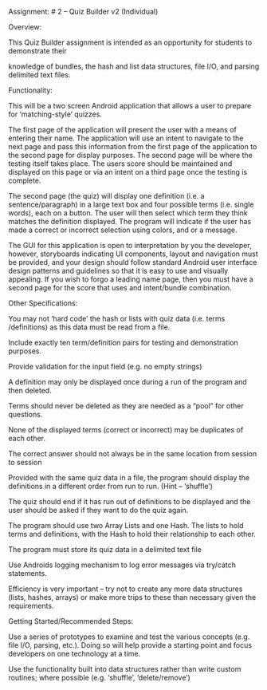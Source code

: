 Assignment: # 2 – Quiz Builder v2 (Individual)


Overview:

This Quiz Builder assignment is intended as an opportunity for students to demonstrate their

knowledge of bundles, the hash and list data structures, file I/O, and parsing delimited text files.


Functionality:

This will be a two screen Android application that allows a user to prepare for ‘matching-style’ quizzes.


The first page of the application will present the user with a means of entering their name. The application will use an intent to navigate to the next page and pass this information from the first page of the application to the second page for display purposes. The second page will be where the testing itself takes place. The users score should be maintained and displayed on this page or via an intent on a third page once the testing is complete.


The second page (the quiz) will display one definition (i.e. a sentence/paragraph) in a large text box and four possible terms (i.e. single words), each on a button. The user will then select which term they think matches the definition displayed. The program will indicate if the user has made a correct or incorrect selection using colors, and or a message.


The GUI for this application is open to interpretation by you the developer, however, storyboards indicating UI components, layout and navigation must be provided, and your design should follow standard Android user interface design patterns and guidelines so that it is easy to use and visually appealing. If you wish to forgo a leading name page, then you must have a second page for the score that uses and intent/bundle combination.


Other Specifications:

You may not ‘hard code’ the hash or lists with quiz data (i.e. terms /definitions) as this data must be read from a file.

Include exactly ten term/definition pairs for testing and demonstration purposes.

Provide validation for the input field (e.g. no empty strings)

A definition may only be displayed once during a run of the program and then deleted.

Terms should never be deleted as they are needed as a “pool” for other questions.

None of the displayed terms (correct or incorrect) may be duplicates of each other.

The correct answer should not always be in the same location from session to session

Provided with the same quiz data in a file, the program should display the definitions in a different order from run to run. (Hint – ‘shuffle’)

The quiz should end if it has run out of definitions to be displayed and the user should be asked if they want to do the quiz again.

The program should use two Array Lists and one Hash. The lists to hold terms and definitions, with the Hash to hold their relationship to each other.

The program must store its quiz data in a delimited text file

Use Androids logging mechanism to log error messages via try/catch statements.

Efficiency is very important – try not to create any more data structures (lists, hashes, arrays) or make more trips to these than necessary given the requirements.


Getting Started/Recommended Steps:


Use a series of prototypes to examine and test the various concepts (e.g. file I/O, parsing, etc.). Doing so will help provide a starting point and focus developers on one technology at a time.

Use the functionality built into data structures rather than write custom routines; where possible (e.g. ‘shuffle’, ‘delete/remove’)

